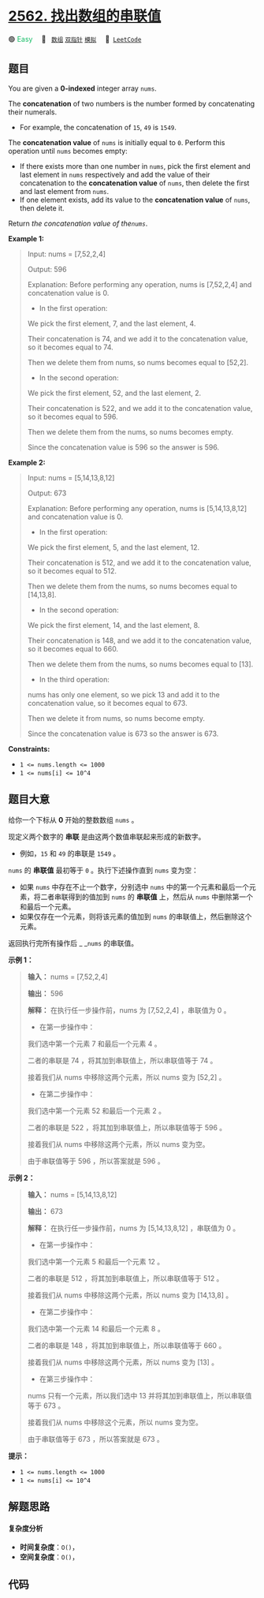 # [2562. 找出数组的串联值](https://leetcode.com/problems/find-the-array-concatenation-value)

🟢 <font color=#15bd66>Easy</font>&emsp; 🔖&ensp; [`数组`](/outline/tag/array.md) [`双指针`](/outline/tag/two-pointers.md) [`模拟`](/outline/tag/simulation.md)&emsp; 🔗&ensp;[`LeetCode`](https://leetcode.com/problems/find-the-array-concatenation-value)

## 题目

You are given a **0-indexed** integer array `nums`.

The **concatenation** of two numbers is the number formed by concatenating
their numerals.

  * For example, the concatenation of `15`, `49` is `1549`.

The **concatenation value** of `nums` is initially equal to `0`. Perform this
operation until `nums` becomes empty:

  * If there exists more than one number in `nums`, pick the first element and last element in `nums` respectively and add the value of their concatenation to the **concatenation value** of `nums`, then delete the first and last element from `nums`.
  * If one element exists, add its value to the **concatenation value** of `nums`, then delete it.

Return _the concatenation value of the`nums`_.



**Example 1:**

> Input: nums = [7,52,2,4]
> 
> Output: 596
> 
> Explanation: Before performing any operation, nums is [7,52,2,4] and concatenation value is 0.
 > - In the first operation:
> 
> We pick the first element, 7, and the last element, 4.
> 
> Their concatenation is 74, and we add it to the concatenation value, so it becomes equal to 74.
> 
> Then we delete them from nums, so nums becomes equal to [52,2].
 > - In the second operation:
> 
> We pick the first element, 52, and the last element, 2.
> 
> Their concatenation is 522, and we add it to the concatenation value, so it becomes equal to 596.
> 
> Then we delete them from the nums, so nums becomes empty.
> 
> Since the concatenation value is 596 so the answer is 596.

**Example 2:**

> Input: nums = [5,14,13,8,12]
> 
> Output: 673
> 
> Explanation: Before performing any operation, nums is [5,14,13,8,12] and concatenation value is 0.
 > - In the first operation:
> 
> We pick the first element, 5, and the last element, 12.
> 
> Their concatenation is 512, and we add it to the concatenation value, so it becomes equal to 512.
> 
> Then we delete them from the nums, so nums becomes equal to [14,13,8].
 > - In the second operation:
> 
> We pick the first element, 14, and the last element, 8.
> 
> Their concatenation is 148, and we add it to the concatenation value, so it becomes equal to 660.
> 
> Then we delete them from the nums, so nums becomes equal to [13].
 > - In the third operation:
> 
> nums has only one element, so we pick 13 and add it to the concatenation value, so it becomes equal to 673.
> 
> Then we delete it from nums, so nums become empty.
> 
> Since the concatenation value is 673 so the answer is 673.

**Constraints:**

  * `1 <= nums.length <= 1000`
  * `1 <= nums[i] <= 10^4`




## 题目大意

给你一个下标从 **0** 开始的整数数组 `nums` 。

现定义两个数字的 **串联**  是由这两个数值串联起来形成的新数字。

  * 例如，`15` 和 `49` 的串联是 `1549` 。

`nums` 的 **串联值**  最初等于 `0` 。执行下述操作直到 `nums` 变为空：

  * 如果 `nums` 中存在不止一个数字，分别选中 `nums` 中的第一个元素和最后一个元素，将二者串联得到的值加到 `nums` 的 **串联值** 上，然后从 `nums` 中删除第一个和最后一个元素。
  * 如果仅存在一个元素，则将该元素的值加到 `nums` 的串联值上，然后删除这个元素。

返回执行完所有操作后 _ _`nums` 的串联值。



**示例 1：**

> 
> 
> 
> 
> 
> **输入：** nums = [7,52,2,4]
> 
> **输出：** 596
> 
> **解释：** 在执行任一步操作前，nums 为 [7,52,2,4] ，串联值为 0 。
 > - 在第一步操作中：
> 
> 我们选中第一个元素 7 和最后一个元素 4 。
> 
> 二者的串联是 74 ，将其加到串联值上，所以串联值等于 74 。
> 
> 接着我们从 nums 中移除这两个元素，所以 nums 变为 [52,2] 。
 > - 在第二步操作中： 
> 
> 我们选中第一个元素 52 和最后一个元素 2 。 
> 
> 二者的串联是 522 ，将其加到串联值上，所以串联值等于 596 。
> 
> 接着我们从 nums 中移除这两个元素，所以 nums 变为空。
> 
> 由于串联值等于 596 ，所以答案就是 596 。
> 
> 

**示例 2：**

> 
> 
> 
> 
> 
> **输入：** nums = [5,14,13,8,12]
> 
> **输出：** 673
> 
> **解释：** 在执行任一步操作前，nums 为 [5,14,13,8,12] ，串联值为 0 。 
> - 在第一步操作中： 
> 
> 我们选中第一个元素 5 和最后一个元素 12 。 
> 
> 二者的串联是 512 ，将其加到串联值上，所以串联值等于 512 。 
> 
> 接着我们从 nums 中移除这两个元素，所以 nums 变为 [14,13,8] 。
> - 在第二步操作中：
> 
> 我们选中第一个元素 14 和最后一个元素 8 。
> 
> 二者的串联是 148 ，将其加到串联值上，所以串联值等于 660 。
> 
> 接着我们从 nums 中移除这两个元素，所以 nums 变为 [13] 。 
> - 在第三步操作中：
> 
> nums 只有一个元素，所以我们选中 13 并将其加到串联值上，所以串联值等于 673 。
> 
> 接着我们从 nums 中移除这个元素，所以 nums 变为空。 
> 
> 由于串联值等于 673 ，所以答案就是 673 。
> 
> 



**提示：**

  * `1 <= nums.length <= 1000`
  * `1 <= nums[i] <= 10^4`


## 解题思路

#### 复杂度分析

- **时间复杂度**：`O()`，
- **空间复杂度**：`O()`，

## 代码

```javascript

```